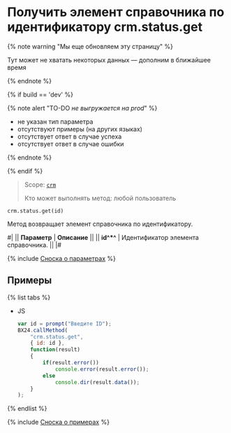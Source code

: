 # Получить элемент справочника по идентификатору crm.status.get

{% note warning "Мы еще обновляем эту страницу" %}

Тут может не хватать некоторых данных — дополним в ближайшее время

{% endnote %}

{% if build == 'dev' %}

{% note alert "TO-DO _не выгружается на prod_" %}

- не указан тип параметра
- отсутствуют примеры (на других языках)
- отсутствует ответ в случае успеха
- отсутствует ответ в случае ошибки

{% endnote %}

{% endif %}

> Scope: [`crm`](../../scopes/permissions.md)
>
> Кто может выполнять метод: любой пользователь

```http
crm.status.get(id)
```

Метод возвращает элемент справочника по идентификатору.

#|
|| **Параметр** | **Описание** ||
|| **id^*^** | Идентификатор элемента справочника. ||
|#

{% include [Сноска о параметрах](../../../_includes/required.md) %}

## Примеры

{% list tabs %}

- JS
  
    ```javascript
    var id = prompt("Введите ID");
    BX24.callMethod(
        "crm.status.get",
        { id: id },
        function(result)
        {
            if(result.error())
                console.error(result.error());
            else
                console.dir(result.data());
        }
    );
    ```

{% endlist %}

{% include [Сноска о примерах](../../../_includes/examples.md) %}